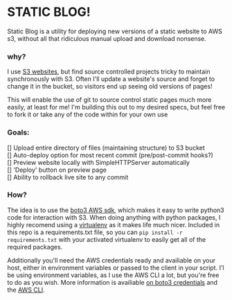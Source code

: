 # STATIC BLOG!

Static Blog is a utility for deploying new versions of a static website to AWS s3, without all that ridiculous manual upload and download nonsense.

### why?

I use <a href="https://docs.aws.amazon.com/AmazonS3/latest/user-guide/static-website-hosting.html">S3 websites</a>, but find source controlled projects tricky to maintain synchronously with S3. Often I'll update a website's source and forget to change it in the bucket, so visitors end up seeing old versions of pages!

This will enable the use of git to source control static pages much more easily, at least for me! I'm building this out to my desired specs, but feel free to fork it or take any of the code within for your own use

### Goals:

[] Upload entire directory of files (maintaining structure) to S3 bucket  
[] Auto-deploy option for most recent commit (pre/post-commit hooks?)  
[] Preview website locally with SimpleHTTPServer automatically  
[] 'Deploy' button on preview page  
[] Ability to rollback live site to any commit


### How?

The idea is to use the [boto3 AWS sdk](https://boto3.readthedocs.io/en/latest/), which makes it easy to write python3 code for interaction with S3. When doing anything with python packages, I highly recomend using a [virtualenv](https://virtualenv.pypa.io/en/stable/) as it makes life much nicer. Included in this repo is a requirements.txt file, so you can `pip install -r requirements.txt` with your activated virtualenv to easily get all of the required packages.

Additionally you'll need the AWS credentials ready and availiable on your host, either in environment variables or passed to the client in your script. I'l be using environment variables, as I use the AWS CLI a lot, but you're free to do as you wish. More information is availiable [on boto3 credentials](http://boto3.readthedocs.io/en/latest/guide/configuration.html) and the [AWS CLI](https://docs.aws.amazon.com/cli/latest/userguide/cli-chap-getting-started.html).
